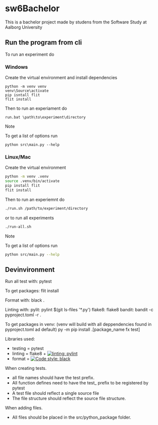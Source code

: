 # sw6Bachelor

This is a bachelor project made by studens from the 
Software Study at Aalborg University

## Run the program from cli

To run an experiment do
### Windows
Create the virtual environment and install dependencies
```batch
python -m venv venv
venv\Source\activate
pip isntall flit
flit install
```

Then to run an experiament do 
```batch
run.bat \path\to\experiment\directory
```

>[!Note]
>To get a list of options run 
>```batch
>python src\main.py --help
>```

### Linux/Mac 
Create the virtual environment
```bash
python -m venv .venv
source .venv/bin/activate
pip install flit
flit install
```

Then to run an experiemnt do
```bash
./run.sh /path/to/experiment/directory
```
or to run all experiments 
```bash
./run-all.sh
```
>[!Note]
>To get a list of options run 
>```bash
>python src/main.py --help
>```

## Devinvironment 
Run all test with:
pytest

To get packages:
flit install

Format with:
black .

Linting with:
pylit: pylint $(git ls-files '*.py')
flake8: flake8
bandit: bandit -c pyproject.toml -r .

To get packages in venv: (venv will build with all deppendencies found in pyproject.toml ad default)
py -m pip install .[package_name fx test]

Libraries used:
-  testing = pytest
-  linting = flake8 + [![linting: pylint](https://img.shields.io/badge/linting-pylint-yellowgreen)](https://github.com/pylint-dev/pylint)
-  format = [![Code style: black](https://img.shields.io/badge/code%20style-black-000000.svg)](https://github.com/psf/black)



When creating tests.
- all file names should have the test prefix.
- All function defines need to have the test_ prefix to be registered by pytest
- A test file should reflect a single source file
- The file structure should reflect the source file structure.

When adding files.
- All files should be placed in the src/python_package folder.

